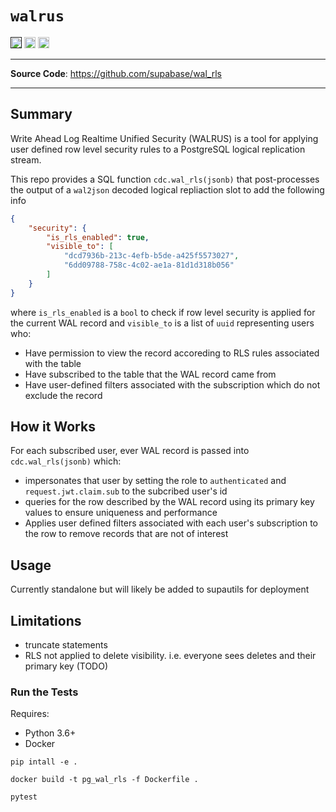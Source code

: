 # `walrus`
<p>

<a href=""><img src="https://img.shields.io/badge/postgresql-12+-blue.svg" alt="PostgreSQL version" height="18"></a>
<a href="https://github.com/supabase/wal_rls/blob/master/LICENSE"><img src="https://img.shields.io/pypi/l/markdown-subtemplate.svg" alt="License" height="18"></a>
<a href="https://github.com/supabase/wal_rls/actions"><img src="https://github.com/supabase/wal_rls/actions/workflows/main.yml/badge.svg" alt="Tests" height="18"></a>

</p>

---

**Source Code**: <a href="https://github.com/supabase/wal_rls" target="_blank">https://github.com/supabase/wal_rls</a>

---
## Summary

Write Ahead Log Realtime Unified Security (WALRUS) is a tool for applying user defined row level security rules to a PostgreSQL logical replication stream.


This repo provides a SQL function `cdc.wal_rls(jsonb)` that post-processes the output of a `wal2json` decoded logical repliaction slot to add the following info

```json
{
    "security": {
        "is_rls_enabled": true,
        "visible_to": [
            "dcd7936b-213c-4efb-b5de-a425f5573027",
            "6dd09788-758c-4c02-ae1a-81d1d318b056"
        ]
    }
}
```
where `is_rls_enabled` is a `bool` to check if row level security is applied for the current WAL record and `visible_to` is a list of `uuid` representing users who:

- Have permission to view the record accoreding to RLS rules associated with the table
- Have subscribed to the table that the WAL record came from
- Have user-defined filters associated with the subscription which do not exclude the record


## How it Works

For each subscribed user, ever WAL record is passed into `cdc.wal_rls(jsonb)` which:

- impersonates that user by setting the role to `authenticated` and `request.jwt.claim.sub` to the subcribed user's id
- queries for the row described by the WAL record using its primary key values to ensure uniqueness and performance
- Applies user defined filters associated with each user's subscription to the row to remove records that are not of interest




## Usage





Currently standalone but will likely be added to supautils for deployment

## Limitations

- truncate statements
- RLS not applied to delete visibility. i.e. everyone sees deletes and their primary key (TODO)

### Run the Tests

Requires:

- Python 3.6+
- Docker 

```shell
pip intall -e .

docker build -t pg_wal_rls -f Dockerfile .

pytest
```
